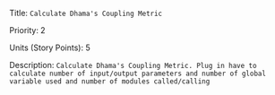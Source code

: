 Title: `Calculate Dhama's Coupling Metric`

Priority: 2

Units (Story Points): 5

Description: `Calculate Dhama's Coupling Metric. Plug in have to calculate number of input/output parameters and number of global variable used and number of modules called/calling`
